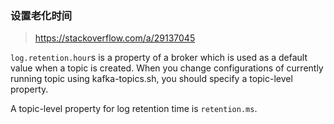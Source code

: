 

### 设置老化时间

> https://stackoverflow.com/a/29137045    

`log.retention.hour`s is a property of a broker which is used as a default value when a topic is created. When you change configurations of currently running topic using kafka-topics.sh, you should specify a topic-level property.

A topic-level property for log retention time is `retention.ms`.

